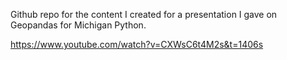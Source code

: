 Github repo for the content I created for a presentation I gave on Geopandas for Michigan Python. 

https://www.youtube.com/watch?v=CXWsC6t4M2s&t=1406s

